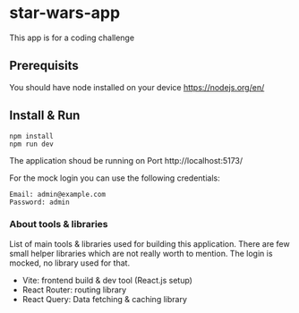 # star-wars-app

This app is for a coding challenge

## Prerequisits

You should have node installed on your device
https://nodejs.org/en/

## Install & Run

```
npm install
npm run dev
```

The application shoud be running on Port http://localhost:5173/

For the mock login you can use the following credentials:

```
Email: admin@example.com
Password: admin
```

### About tools & libraries

List of main tools & libraries used for building this application. There are few small helper libraries which are not really worth to mention. The login is mocked, no library used for that.

- Vite: frontend build & dev tool (React.js setup)
- React Router: routing library
- React Query: Data fetching & caching library
